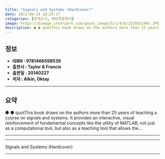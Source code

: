 ```yaml
---
title: "Signals and Systems (Hardcover)"
date: 2021-09-14 15:25:17
categories: [외국도서, 해외주문원서]
image: https://bimage.interpark.com/goods_image/5/1/4/0/222855140s.JPG
description: ● ● quotThis book draws on the authors more than 25 years of teaching a course on signals and systems. It provides an interactive, visual reinforcement of fun
---
```


## **정보**

- **ISBN : 9781466598539**
- **출판사 : Taylor & Francis**
- **출판일 : 20140227**
- **저자 : Alkin, Oktay**

------



## **요약**

●  ●  quotThis book draws on the authors more than 25 years of teaching a course on signals and systems. It provides an interactive, visual reinforcement of fundamental concepts like the utility of MATLAB, not just as a computational tool, but also as a teaching tool that allows the... 

------



------


Signals and Systems (Hardcover) 

------


